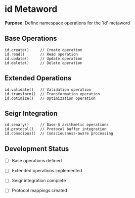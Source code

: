 # id Metaword

**Purpose**: Define namespace operations for the 'id' metaword

## Base Operations

```hyphos
id.create()     // Create operation
id.read()       // Read operation  
id.update()     // Update operation
id.delete()     // Delete operation
```

## Extended Operations

```hyphos
id.validate()   // Validation operation
id.transform()  // Transformation operation
id.optimize()   // Optimization operation
```

## Seigr Integration

```hyphos
id.senary()     // Base-6 arithmetic operations
id.protocol()   // Protocol buffer integration
id.conscious()  // Consciousness-aware processing
```

## Development Status

- [ ] Base operations defined
- [ ] Extended operations implemented  
- [ ] Seigr integration complete
- [ ] Protocol mappings created


